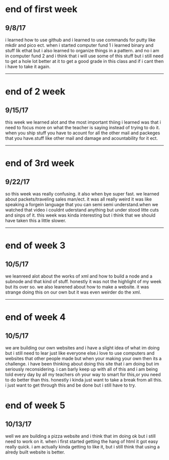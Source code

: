 # end of first week
## 9/8/17
i learned how to use github and i learned to use commands for putty like mkdir and pico ect. when i started computer fund 1 i learned binary and stuff lik ethat but i also learned 
to organize things in a pattern. and no i am in computer fund 2 and i think that i will use some of this stuff but i still need to get a hole lot better at it to get a good grade in 
this class and if i cant then i have to take it again.


---

# end of 2 week
## 9/15/17
this week we learned alot and the most important thiing i learned was that i need to focus more on what the teacher is saying instead of trying to do it. when you ship stuff you have to 
acount for all the other mail and packeges that you have.stuff like other mail and damage and acountability for it ect.


---

# end of 3rd week
## 9/22/17
so this week was really confusing. it also when bye super fast. we learned about packets/traveling sales man/ect. it was all really weird it was like speaking a forgein language that you can semi 
semi understand.when we watched that video i couldnt uderstand anything but under stood litte cuts and sinps of it. this week was kinda interesting but i think that we should have taken this a little slower.


---

# end of week 3
## 10/5/17
we leanreed alot about the works of xml and how to build a node and a subnode and that kind of stuff. honestly it was not the highlight of my week but its over so. we also learened about
 how to make a website. it was strange doing this on our own but it was even weirder do the xml.

---

# end of week 4
## 10/5/17
we are building our own websites and i have a slight idea of what im doing but i still need to lear just like everyone else.i love to use computers and websites that other people made but when your making your own then its a challenge. i have been thinking about doing this site that i am doing but im seriously reconsidering. i can barly keep up with all of this and i am being told every day by all my teachers oh your way to smart for this,or you need to do better than this. honestly i kinda just want to take a break from all this. i just want to get through this and be done but i still have to try.


# end of week 5
## 10/13/17
well we are building a pizza website and i think that im doing ok but i still need to work on it. when i first started getting the hang of html it got easy really quick. i am actually kinda getting to like it, but i still think that using a alredy built website is better.
